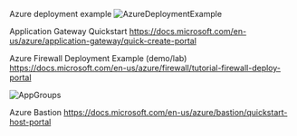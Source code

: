 
Azure deployment example
     ![AzureDeploymentExample](../Images/AzureWebServiceDeployment.png)

Application Gateway Quickstart
https://docs.microsoft.com/en-us/azure/application-gateway/quick-create-portal

Azure Firewall Deployment Example (demo/lab)
https://docs.microsoft.com/en-us/azure/firewall/tutorial-firewall-deploy-portal


   ![AppGroups](../Images/ApplicationSecurityGroups.png)

Azure Bastion
https://docs.microsoft.com/en-us/azure/bastion/quickstart-host-portal


